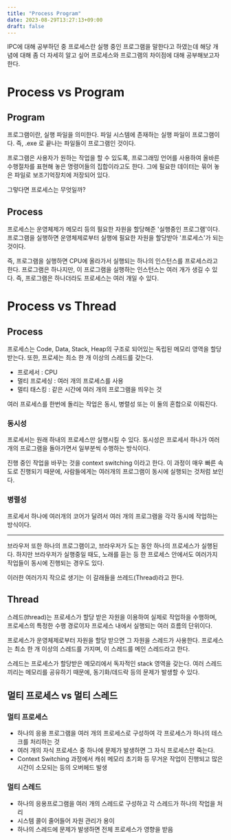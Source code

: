 ```yaml
---
title: "Process Program"
date: 2023-08-29T13:27:13+09:00
draft: false
---
```


IPC에 대해 공부하던 중 프로세스란 실행 중인 프로그램을 말한다고 하였는데 해당 개념에 대해 좀 더 자세히 알고 싶어 프로세스와 프로그램의 차이점에 대해 공부해보고자 한다.

# Process vs Program
## Program
프로그램이란, 실행 파일을 의미한다. 파일 시스템에 존재하는 실행 파일이 프로그램이다. 즉, .exe 로 끝나는 파일들이 프로그램인 것이다.

프로그램은 사용자가 원하는 작업을 할 수 있도록, 프로그래밍 언어를 사용하여 올바른 수행절차를 표현해 놓은 명령어들의 집합이라고도 한다. 그에 필요한 데이터는 묶어 놓은 파일로 보조기억장치에 저장되어 있다.

그렇다면 프로세스는 무엇일까?

## Process
프로세스는 운영체제가 메모리 등의 필요한 자원을 할당해준 '실행중인 프로그램'이다. 프로그램을 실행하면 운영체제로부터 실행에 필요한 자원을 할당받아 '프로세스'가 되는 것이다.

즉, 프로그램을 실행하면 CPU에 올라가서 실행되는 하나의 인스턴스를 프로세스라고 한다.
프로그램은 하나지만, 이 프로그램을 실행하는 인스턴스는 여러 개가 생길 수 있다. 즉, 프로그램은 하나더라도 프로세스는 여러 개일 수 있다.



# Process vs Thread

## Process
프로세스는 Code, Data, Stack, Heap의 구조로 되어있는 독립된 메모리 영역을 할당 받는다. 또한, 프로세는 최소 한 개 이상의 스레드를 갖는다.

- 프로세서 : CPU
- 멀티 프로세싱 : 여러 개의 프로세스를 사용
- 멀티 태스킹 : 같은 시간에 여러 개의 프로그램을 띄우는 것

여러 프로세스를 한번에 돌리는 작업은 동시, 병렬성 또는 이 둘의 혼합으로 이뤄진다.

### 동시성
프로세서는 원래 하내의 프로세스만 실행시킬 수 있다. 동시성은 프로세서 하나가 여러개의 프로그램을 돌아가면서 일부분씩 수행하는 방식이다.

진행 중인 작업을 바꾸는 것을 context switching 이라고 한다. 이 과정이 매우 빠른 속도로 진행되기 때문에, 사람들에게는 여러개의 프로그램이 동시에 실행되는 것처럼 보인다.

### 병렬성
프로세서 하나에 여러개의 코어가 달려서 여러 개의 프로그램을 각각 동시에 작업하는 방식이다.

---

브라우저 또한 하나의 프로그램이고, 브라우저가 도는 동안 하나의 프로세스가 실행된다. 하지만 브라우저가 실행중일 때도, 노래를 듣는 등 한 프로세스 안에서도 여러가지 작업들이 동시에 진행되는 경우도 있다.

이러한 여러가지 작으로 생기는 이 갈래들을 쓰레드(Thread)라고 한다.

## Thread

스레드(thread)는 프로세스가 할당 받은 자원을 이용하여 실제로 작업하을 수행하며, 프로세스의 특정한 수행 경로이자 프로세스 내에서 실행되는 여러 흐름의 단위이다.

프로세스가 운영체제로부터 자원을 할당 받으면 그 자원을 스레드가 사용한다. 프로세스는 최소 한 개 이상의 스레드를 가지며, 이 스레드를 메인 스레드라고 한다.

스레드는 프로세스가 할당받은 메모리에서 독자적인 stack 영역을 갖는다. 여러 스레드끼리는 메모리를 공유하기 때문에, 동기화/데드락 등의 문제가 발생할 수 있다. 

## 멀티 프로세스 vs 멀티 스레드
### 멀티 프로세스
- 하나의 응용 프로그램을 여러 개의 프로세스로 구성하여 각 프로세스가 하나의 테스크를 처리하는 것
- 여러 개의 자식 프로세스 중 하나에 문제가 발생하면 그 자식 프로세스만 죽는다.
- Context Switching 과정에서 캐쉬 메모리 초기화 등 무거운 작업이 진행되고 많은 시간이 소모되는 등의 오버헤드 발생

### 멀티 스레드
- 하나의 응용프로그램을 여러 개의 스레드로 구성하고 각 스레드가 하나의 작업을 처리
- 시스템 콜이 줄어들어 자원 관리가 용이
- 하나의 스레드에 문제가 발생하면 전체 프로세스가 영향을 받음



